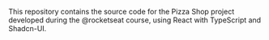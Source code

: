 This repository contains the source code for the Pizza Shop project developed during the @rocketseat course, using React with TypeScript and Shadcn-UI.
